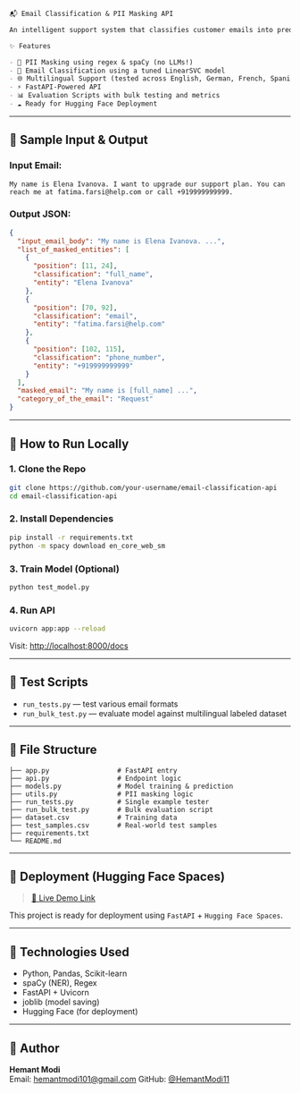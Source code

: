 ```markdown
📬 Email Classification & PII Masking API

An intelligent support system that classifies customer emails into predefined categories (like `Incident`, `Problem`, `Request`, and `Change`) while masking Personally Identifiable Information (PII) — built for multilingual support environments 🌍.

✨ Features

- 🔐 PII Masking using regex & spaCy (no LLMs!)
- 📧 Email Classification using a tuned LinearSVC model
- 🌐 Multilingual Support (tested across English, German, French, Spanish, Arabic, Hindi-English mix)
- ⚡ FastAPI-Powered API
- 📊 Evaluation Scripts with bulk testing and metrics
- ☁️ Ready for Hugging Face Deployment
```
---

## 🧪 Sample Input & Output

### Input Email:

```
My name is Elena Ivanova. I want to upgrade our support plan. You can reach me at fatima.farsi@help.com or call +919999999999.
```

### Output JSON:

```json
{
  "input_email_body": "My name is Elena Ivanova. ...",
  "list_of_masked_entities": [
    {
      "position": [11, 24],
      "classification": "full_name",
      "entity": "Elena Ivanova"
    },
    {
      "position": [70, 92],
      "classification": "email",
      "entity": "fatima.farsi@help.com"
    },
    {
      "position": [102, 115],
      "classification": "phone_number",
      "entity": "+919999999999"
    }
  ],
  "masked_email": "My name is [full_name] ...",
  "category_of_the_email": "Request"
}
```

---

## 🚀 How to Run Locally

### 1. Clone the Repo

```bash
git clone https://github.com/your-username/email-classification-api
cd email-classification-api
```

### 2. Install Dependencies

```bash
pip install -r requirements.txt
python -m spacy download en_core_web_sm
```

### 3. Train Model (Optional)

```bash
python test_model.py
```

### 4. Run API

```bash
uvicorn app:app --reload
```

Visit: [http://localhost:8000/docs](http://localhost:8000/docs)

---

## 🧪 Test Scripts

- `run_tests.py` — test various email formats
- `run_bulk_test.py` — evaluate model against multilingual labeled dataset

---

## 📂 File Structure

```
├── app.py                 # FastAPI entry
├── api.py                 # Endpoint logic
├── models.py              # Model training & prediction
├── utils.py               # PII masking logic
├── run_tests.py           # Single example tester
├── run_bulk_test.py       # Bulk evaluation script
├── dataset.csv            # Training data
├── test_samples.csv       # Real-world test samples
├── requirements.txt
└── README.md
```

---

## 🚀 Deployment (Hugging Face Spaces)

> [🔗 Live Demo Link](https://hemantmodi-email-classifier-api.hf.space/docs)

This project is ready for deployment using `FastAPI` + `Hugging Face Spaces`.

---

## 🧠 Technologies Used

- Python, Pandas, Scikit-learn
- spaCy (NER), Regex
- FastAPI + Uvicorn
- joblib (model saving)
- Hugging Face (for deployment)

---

## 👤 Author

**Hemant Modi**  
Email: hemantmodi101@gmail.com
GitHub: [@HemantModi11](https://github.com/HemantModi11)
